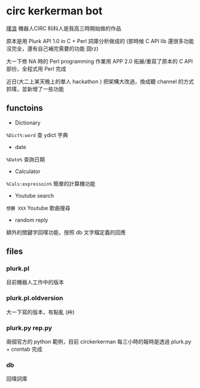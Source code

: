 # circ kerkerman bot #

[噗浪](http://www.plurk.com) 機器人CIRC 科科人是我高三時開始做的作品

原本是用 Plurk API 1.0 in C + Perl 詞庫分析做成的 (那時候 C API lib 還很多功能沒完全，還有自己補完需要的功能 囧rz)

大一下修 NA 時的 Perl programming 作業用 APP 2.0 拓展/重寫了原本的 C API 部份，全程式用 Perl 完成

近日(大二上某天晚上的單人 hackathon ) 把架構大改過，換成聽 channel 的方式抓噗，並新增了一些功能



## functoins ##

* Dictionary

`%Dict%:word` 查 ydict 字典

* date

`%Date%` 查詢日期

* Calculator

`%Cals:expressoin%` 簡單的計算機功能

* Youtube search

`想聽 XXX` Youtube 歌曲搜尋

* random reply

額外的關鍵字回噗功能，按照 db 文字檔定義的回應


## files ##

### plurk.pl ###

目前機器人工作中的版本

### plurk.pl.oldversion ###

大一下寫的版本，有點亂 (艸)

###  plurk.py  rep.py ###

兩個官方的 python 範例，目前 circkerkerman 每三小時的報時是透過 plurk.py + crontab 完成

### db ###

回噗詞庫
